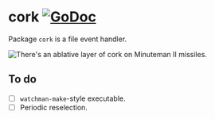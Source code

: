 # cork [![GoDoc](https://godoc.org/github.com/lukasschwab/cork?status.svg)](https://godoc.org/github.com/lukasschwab/cork)

Package `cork` is a file event handler.

![There's an ablative layer of cork on Minuteman II missiles.](https://user-images.githubusercontent.com/4955943/55370000-c1434f00-54ad-11e9-8d3a-11b710bc7912.jpg)

## To do

- [ ] `watchman-make`-style executable.
- [ ] Periodic reselection.
